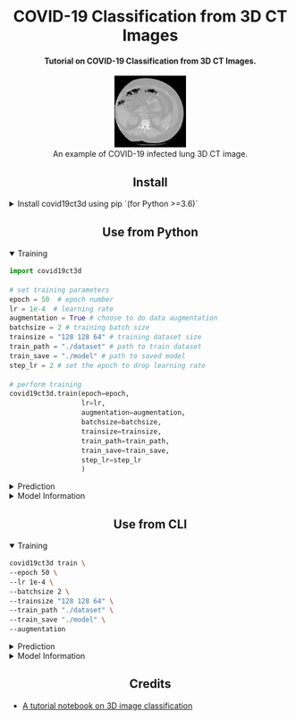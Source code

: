 <h1 align="center">
  COVID-19 Classification from 3D CT Images
</h1>

<h4 align="center">
  Tutorial on COVID-19 Classification from 3D CT Images.
</h4>


<div align="center">
<img src="https://raw.githubusercontent.com/reshalfahsi/covid19ct3d/main/assets/thorax.gif">
</div>


<div align="center">
An example of COVID-19 infected lung 3D CT image.
</div>


## <div align="center">Install</div>

<details closed>
<summary>Install covid19ct3d using pip `(for Python >=3.6)`</summary>

```console
git clone https://github.com/reshalfahsi/covid19ct3d
cd covid19ct3d
pip install .
```

</details>


## <div align="center">Use from Python</div>


<details open>
<summary>Training</summary>

```python
import covid19ct3d
  
# set training parameters
epoch = 50  # epoch number
lr = 1e-4  # learning rate
augmentation = True # choose to do data augmentation
batchsize = 2 # training batch size
trainsize = "128 128 64" # training dataset size
train_path = "./dataset" # path to train dataset
train_save = "./model" # path to saved model
step_lr = 2 # set the epoch to drop learning rate

# perform training
covid19ct3d.train(epoch=epoch,
                  lr=lr,
                  augmentation=augmentation,
                  batchsize=batchsize,
                  trainsize=trainsize,
                  train_path=train_path,
                  train_save=train_save,
                  step_lr=step_lr
                  )


```

</details>

<details closed>
<summary>Prediction</summary>

```python
import covid19ct3d
  
# set prediction parameters
predict_size = "128 128 64" # predict size
pth_path = './model/COVID19CT3D.pth' # path to the trained model
data_path = './dataset/CT-0/study_0100.nii.gz' # path to the dataset

# perform prediction
covid19ct3d.predict(predict_size=predict_size,
                    pth_path=pth_path,
                    data_path=data_path
                    )


```

</details>

<details closed>
<summary>Model Information</summary>

```python
import covid19ct3d
  
covid19ct3d.info()

```

</details>


## <div align="center">Use from CLI</div>


<details open>
<summary>Training</summary>

```bash
covid19ct3d train \
--epoch 50 \
--lr 1e-4 \
--batchsize 2 \
--trainsize "128 128 64" \
--train_path "./dataset" \
--train_save "./model" \
--augmentation


```

</details>

<details closed>
<summary>Prediction</summary>

```bash
covid19ct3d predict \
--predict_size "128 128 64" \
--pth_path "./model/COVID19CT3D.pth" \
--data_path "./dataset/CT-23/study_0982.nii.gz"


```

</details>

<details closed>
<summary>Model Information</summary>

```bash
covid19ct3d info

```

</details>


## <div align="center">Credits</div>

<ul>
  <li><a href="https://github.com/hasibzunair/3D-image-classification-tutorial">A tutorial notebook on 3D image classification</a></li>
</ul>
